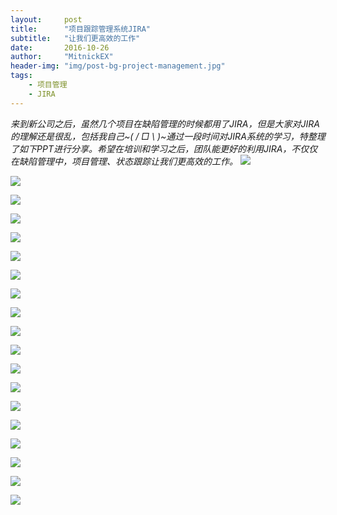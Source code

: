 ```yaml
---
layout:     post
title:      "项目跟踪管理系统JIRA"
subtitle:   "让我们更高效的工作"
date:       2016-10-26
author:     "MitnickEX"
header-img: "img/post-bg-project-management.jpg"
tags:
    - 项目管理
    - JIRA
---
```


*来到新公司之后，虽然几个项目在缺陷管理的时候都用了JIRA，但是大家对JIRA的理解还是很乱，包括我自己~( / □ \ )~通过一段时间对JIRA系统的学习，特整理了如下PPT进行分享。希望在培训和学习之后，团队能更好的利用JIRA，不仅仅在缺陷管理中，项目管理、状态跟踪让我们更高效的工作。*
![](http://i.imgur.com/AyCgeau.jpg)

![](http://i.imgur.com/fU3rFRn.jpg)

![](http://i.imgur.com/ywmnwXv.jpg)

![](http://i.imgur.com/6O4ZfwC.jpg)

![](http://i.imgur.com/HLjZOk3.jpg)

![](http://i.imgur.com/goEm8Pn.jpg)

![](http://i.imgur.com/b3goFkl.jpg)

![](http://i.imgur.com/Xq33KKA.jpg)

![](http://i.imgur.com/9DehQ5D.jpg)

![](http://i.imgur.com/jciHUGd.jpg)

![](http://i.imgur.com/oANuCSy.jpg)

![](http://i.imgur.com/NeD4GrK.jpg)

![](http://i.imgur.com/NpoaXmS.jpg)

![](http://i.imgur.com/KHyw7IC.jpg)

![](http://i.imgur.com/v3cvKwJ.jpg)

![](http://i.imgur.com/IhfEEiO.jpg)

![](http://i.imgur.com/78i5zBR.jpg)

![](http://i.imgur.com/fryaLTv.jpg)

![](http://i.imgur.com/shoOXen.jpg)